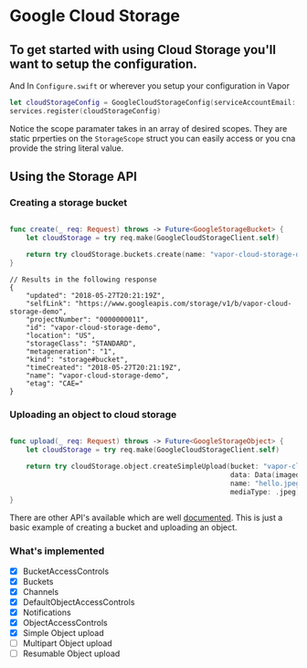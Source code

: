 #  Google Cloud Storage 

## To get started with using Cloud Storage you'll want to setup the configuration.

And In `Configure.swift` or wherever you setup your configuration in Vapor

```swift
let cloudStorageConfig = GoogleCloudStorageConfig(serviceAccountEmail: "my-service-account@my-project-id.iam.gserviceaccount.com", scope: [StorageScope.fullControl])
services.register(cloudStorageConfig)
```
Notice the scope paramater takes in an array of desired scopes. They are static prperties on the `StorageScope` struct you can easily access or you cna provide the string literal value.

## Using the Storage API

### Creating a storage bucket

```swift

func create(_ req: Request) throws -> Future<GoogleStorageBucket> {
    let cloudStorage = try req.make(GoogleCloudStorageClient.self)

    return try cloudStorage.buckets.create(name: "vapor-cloud-storage-demo")
}
```
```
// Results in the following response
{
    "updated": "2018-05-27T20:21:19Z",
    "selfLink": "https://www.googleapis.com/storage/v1/b/vapor-cloud-storage-demo",
    "projectNumber": "0000000011",
    "id": "vapor-cloud-storage-demo",
    "location": "US",
    "storageClass": "STANDARD",
    "metageneration": "1",
    "kind": "storage#bucket",
    "timeCreated": "2018-05-27T20:21:19Z",
    "name": "vapor-cloud-storage-demo",
    "etag": "CAE="
}
```

### Uploading an object to cloud storage

```swift

func upload(_ req: Request) throws -> Future<GoogleStorageObject> {
    let cloudStorage = try req.make(GoogleCloudStorageClient.self)

    return try cloudStorage.object.createSimpleUpload(bucket: "vapor-cloud-storage-demo",
                                                      data: Data(imagedata),
                                                      name: "hello.jpeg",
                                                      mediaType: .jpeg)
}
```

There are other API's available which are well [documented](https://cloud.google.com/storage/docs/json_api/v1/). 
This is just a basic example of creating a bucket and uploading an object. 

### What's implemented
* [x] BucketAccessControls
* [x] Buckets
* [x] Channels
* [x] DefaultObjectAccessControls
* [x] Notifications
* [x] ObjectAccessControls
* [x] Simple Object upload
* [ ] Multipart Object upload
* [ ] Resumable Object upload

